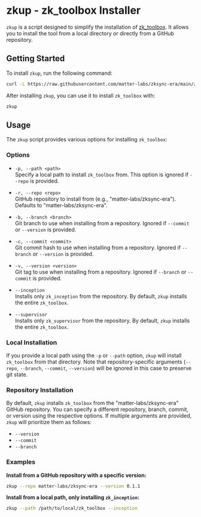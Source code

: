 # zkup - zk_toolbox Installer

`zkup` is a script designed to simplify the installation of
[zk_toolbox](https://github.com/matter-labs/zksync-era/tree/main/zk_toolbox). It allows you to install the tool from a
local directory or directly from a GitHub repository.

## Getting Started

To install `zkup`, run the following command:

```bash
curl -L https://raw.githubusercontent.com/matter-labs/zksync-era/main/zk_toolbox/zkup/install | bash
```

After installing `zkup`, you can use it to install `zk_toolbox` with:

```bash
zkup
```

## Usage

The `zkup` script provides various options for installing `zk_toolbox`:

### Options

- `-p, --path <path>`  
  Specify a local path to install `zk_toolbox` from. This option is ignored if `--repo` is provided.

- `-r, --repo <repo>`  
  GitHub repository to install from (e.g., "matter-labs/zksync-era"). Defaults to "matter-labs/zksync-era".

- `-b, --branch <branch>`  
  Git branch to use when installing from a repository. Ignored if `--commit` or `--version` is provided.

- `-c, --commit <commit>`  
  Git commit hash to use when installing from a repository. Ignored if `--branch` or `--version` is provided.

- `-v, --version <version>`  
  Git tag to use when installing from a repository. Ignored if `--branch` or `--commit` is provided.

- `--inception`  
  Installs only `zk_inception` from the repository. By default, `zkup` installs the entire `zk_toolbox`.

- `--supervisor`  
  Installs only `zk_supervisor` from the repository. By default, `zkup` installs the entire `zk_toolbox`.

### Local Installation

If you provide a local path using the `-p` or `--path` option, `zkup` will install `zk_toolbox` from that directory.
Note that repository-specific arguments (`--repo`, `--branch`, `--commit`, `--version`) will be ignored in this case to
preserve git state.

### Repository Installation

By default, `zkup` installs `zk_toolbox` from the "matter-labs/zksync-era" GitHub repository. You can specify a
different repository, branch, commit, or version using the respective options. If multiple arguments are provided,
`zkup` will prioritize them as follows:

- `--version`
- `--commit`
- `--branch`

### Examples

**Install from a GitHub repository with a specific version:**

```bash
zkup --repo matter-labs/zksync-era --version 0.1.1
```

**Install from a local path, only installing `zk_inception`:**

```bash
zkup --path /path/to/local/zk_toolbox --inception
```
